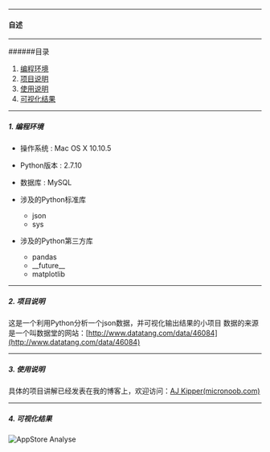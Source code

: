 --------------
<h4 id = 'CV'>自述</h4>

--------------

######目录

1. [编程环境](#c1)
2. [项目说明](#c2)
3. [使用说明](#c3)
4. [可视化结果](#c4)

--------------

<h5 id = 'c1'>1. 编程环境</h5>

* 操作系统 : Mac OS X 10.10.5

* Python版本 : 2.7.10

* 数据库 : MySQL

* 涉及的Python标准库
  - json
  - sys
* 涉及的Python第三方库
  - pandas
  - \_\_future\_\_
  - matplotlib

---------------

<h5 id = 'c2'>2. 项目说明</h5>

这是一个利用Python分析一个json数据，并可视化输出结果的小项目
数据的来源是一个叫数据堂的网站：[http://www.datatang.com/data/46084](http://www.datatang.com/data/46084)


---------------
<h5 id = 'c3'>3. 使用说明</h5>

具体的项目讲解已经发表在我的博客上，欢迎访问：[AJ Kipper(micronoob.com)](http://cn.micronoob.com/python%E8%BF%9B%E8%A1%8C%E7%AE%80%E5%8D%95%E6%95%B0%E6%8D%AE%E5%88%86%E6%9E%90%EF%BC%8C%E6%95%B0%E6%8D%AE%E5%8F%AF%E8%A7%86%E5%8C%96/)

---------------
<h5 id = 'c4'>4. 可视化结果</h5>

![AppStore Analyse](http://cn.micronoob.com/wp-content/uploads/sites/4/2015/10/view.jpg)